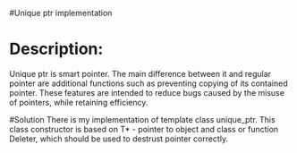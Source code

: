 #Unique ptr implementation

# Description:
Unique ptr is smart pointer. The main difference between it and regular pointer are additional functions
such as preventing copying of its contained pointer. These features are intended to reduce bugs caused 
by the misuse of pointers, while retaining efficiency.

#Solution 
There is my implementation of template class unique_ptr. This class constructor is based on T\* - pointer
to object and class or function Deleter, which should be used to destrust pointer correctly.


    
